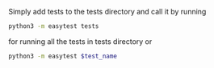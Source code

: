 Simply add tests to the tests directory and call it by running
```bash
python3 -m easytest tests
```
for running all the tests in tests directory or 

```bash
python3 -m easytest $test_name
```
